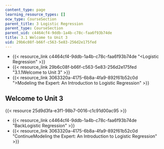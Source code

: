 ```yaml
---
content_type: page
learning_resource_types: []
ocw_type: CourseSection
parent_title: 3 Logistic Regression
parent_type: CourseSection
parent_uid: c4464cf4-9ddb-1a4b-c78c-faa6f93b74de
title: 3.1 Welcome to Unit 3
uid: 29b6c08f-b66f-c563-5e83-256d2e175fed
---
```


*   {{< resource_link c4464cf4-9ddb-1a4b-c78c-faa6f93b74de "\<Logistic Regression" >}}
*   {{< resource_link 29b6c08f-b66f-c563-5e83-256d2e175fed "3.1.1Welcome to Unit 3" >}}
*   {{< resource_link 3063320a-4175-6b8a-4fa9-892f61b52c0d "\>Modeling the Expert: An Introduction to Logistic Regression" >}}

Welcome to Unit 3
-----------------

{{< resource 25d9d3fa-e3f1-98b7-0016-c1c91d00ac95 >}}

*   {{< resource_link c4464cf4-9ddb-1a4b-c78c-faa6f93b74de "BackLogistic Regression" >}}
*   {{< resource_link 3063320a-4175-6b8a-4fa9-892f61b52c0d "ContinueModeling the Expert: An Introduction to Logistic Regression" >}}